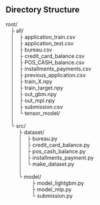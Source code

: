 ## Directory Structure
root/  
&emsp;├ all/  
&emsp;│&emsp;├ application_train.csv  
&emsp;│&emsp;├ application_test.csv  
&emsp;│&emsp;├ bureau.csv  
&emsp;│&emsp;├ credit_card_balance.csv  
&emsp;│&emsp;├ POS_CASH_balance.csv  
&emsp;│&emsp;├ installments_payments.csv  
&emsp;│&emsp;├ previous_application.csv  
&emsp;│&emsp;├ train_X.npy  
&emsp;│&emsp;├ train_target.npy  
&emsp;│&emsp;├ out_gbm.npy  
&emsp;│&emsp;├ out_mpl.npy  
&emsp;│&emsp;├ submission.csv  
&emsp;│&emsp;└ tensor_model/  
&emsp;│&emsp;&ensp;  
&emsp;└  src/  
&emsp;&emsp;&ensp;├ dataset/  
&emsp;&emsp;&ensp;│&emsp;├ bureau.py  
&emsp;&emsp;&ensp;│&emsp;├ credit_card_balance.py   
&emsp;&emsp;&ensp;│&emsp;├ pos_cash_balance.py   
&emsp;&emsp;&ensp;│&emsp;├ installments_payment.py  
&emsp;&emsp;&ensp;│&emsp;└ make_dataset.py   
&emsp;&emsp;&ensp;│   
&emsp;&emsp;&ensp;└ model/  
&emsp;&emsp;&emsp;&emsp;&emsp;├ model_lightgbm.py   
&emsp;&emsp;&emsp;&emsp;&emsp;├ model_mlp.py  
&emsp;&emsp;&emsp;&emsp;&emsp;└ submission.py  